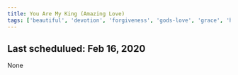```yaml
---
title: You Are My King (Amazing Love)
tags: ['beautiful', 'devotion', 'forgiveness', 'gods-love', 'grace', 'honor', 'kingship', 'offering', 'love', 'gods-attributes']
---
```


## Last schedulued: Feb 16, 2020          

None
